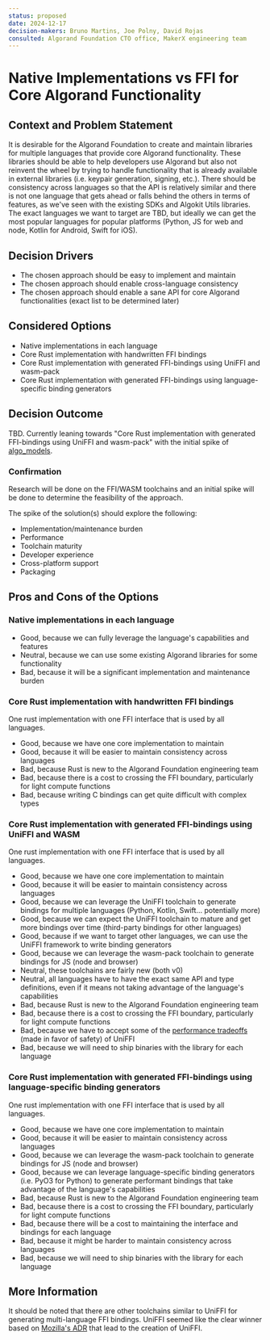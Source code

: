 ```yaml
---
status: proposed
date: 2024-12-17
decision-makers: Bruno Martins, Joe Polny, David Rojas
consulted: Algorand Foundation CTO office, MakerX engineering team
---
```


# Native Implementations vs FFI for Core Algorand Functionality

## Context and Problem Statement

It is desirable for the Algorand Foundation to create and maintain libraries for multiple languages that provide core Algorand functionality. These libraries should be able to help developers use Algorand but also not reinvent the wheel by trying to handle functionality that is already available in external libraries (i.e. keypair generation, signing, etc.). There should be consistency across languages so that the API is relatively similar and there is not one language that gets ahead or falls behind the others in terms of features, as we've seen with the existing SDKs and Algokit Utils libraries. The exact languages we want to target are TBD, but ideally we can get the most popular languages for popular platforms (Python, JS for web and node, Kotlin for Android, Swift for iOS).

## Decision Drivers

- The chosen approach should be easy to implement and maintain
- The chosen approach should enable cross-language consistency
- The chosen approach should enable a sane API for core Algorand functionalities (exact list to be determined later)

## Considered Options

- Native implementations in each language
- Core Rust implementation with handwritten FFI bindings
- Core Rust implementation with generated FFI-bindings using UniFFI and wasm-pack
- Core Rust implementation with generated FFI-bindings using language-specific binding generators

## Decision Outcome

TBD. Currently leaning towards "Core Rust implementation with generated FFI-bindings using UniFFI and wasm-pack" with the initial spike of [algo_models](../../crates/algo_models/).

### Confirmation

Research will be done on the FFI/WASM toolchains and an initial spike will be done to determine the feasibility of the approach.

The spike of the solution(s) should explore the following:

- Implementation/maintenance burden
- Performance
- Toolchain maturity
- Developer experience
- Cross-platform support
- Packaging

## Pros and Cons of the Options

### Native implementations in each language

- Good, because we can fully leverage the language's capabilities and features
- Neutral, because we can use some existing Algorand libraries for some functionality
- Bad, because it will be a significant implementation and maintenance burden

### Core Rust implementation with handwritten FFI bindings

One rust implementation with one FFI interface that is used by all languages.

- Good, because we have one core implementation to maintain
- Good, because it will be easier to maintain consistency across languages
- Bad, because Rust is new to the Algorand Foundation engineering team
- Bad, because there is a cost to crossing the FFI boundary, particularly for light compute functions
- Bad, because writing C bindings can get quite difficult with complex types

### Core Rust implementation with generated FFI-bindings using UniFFI and WASM

One rust implementation with one FFI interface that is used by all languages.

- Good, because we have one core implementation to maintain
- Good, because it will be easier to maintain consistency across languages
- Good, because we can leverage the UniFFI toolchain to generate bindings for multiple languages (Python, Kotlin, Swift... potentially more)
- Good, because we can expect the UniFFI toolchain to mature and get more bindings over time (third-party bindings for other languages)
- Good, because if we want to target other languages, we can use the UniFFI framework to write binding generators
- Good, because we can leverage the wasm-pack toolchain to generate bindings for JS (node and browser)
- Neutral, these toolchains are fairly new (both v0)
- Neutral, all languages have to have the exact same API and type definitions, even if it means not taking advantage of the language's capabilities
- Bad, because Rust is new to the Algorand Foundation engineering team
- Bad, because there is a cost to crossing the FFI boundary, particularly for light compute functions
- Bad, because we have to accept some of the [performance tradeoffs](https://github.com/mozilla/uniffi-rs/blob/main/docs/adr/0002-serialize-complex-datatypes.md) (made in favor of safety) of UniFFI
- Bad, because we will need to ship binaries with the library for each language

### Core Rust implementation with generated FFI-bindings using language-specific binding generators

One rust implementation with one FFI interface that is used by all languages.

- Good, because we have one core implementation to maintain
- Good, because it will be easier to maintain consistency across languages
- Good, because we can leverage the wasm-pack toolchain to generate bindings for JS (node and browser)
- Good, because we can leverage language-specific binding generators (i.e. PyO3 for Python) to generate performant bindings that take advantage of the language's capabilities
- Bad, because Rust is new to the Algorand Foundation engineering team
- Bad, because there is a cost to crossing the FFI boundary, particularly for light compute functions
- Bad, because there will be a cost to maintaining the interface and bindings for each language
- Bad, because it might be harder to maintain consistency across languages
- Bad, because we will need to ship binaries with the library for each language

## More Information

It should be noted that there are other toolchains similar to UniFFI for generating multi-language FFI bindings. UniFFI seemed like the clear winner based on [Mozilla's ADR](https://github.com/mozilla/uniffi-rs/blob/main/docs/adr/0000-whats-the-big-idea.md) that lead to the creation of UniFFI.
